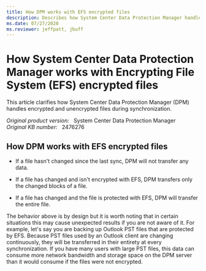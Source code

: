 ```yaml
---
title: How DPM works with EFS encrypted files
description: Describes how System Center Data Protection Manager handles encrypted and unencrypted files during synchronization.
ms.date: 07/27/2020
ms.reviewer: jeffpatt, jbuff
---
```

# How System Center Data Protection Manager works with Encrypting File System (EFS) encrypted files

This article clarifies how System Center Data Protection Manager (DPM) handles encrypted and unencrypted files during synchronization.

_Original product version:_ &nbsp; System Center Data Protection Manager  
_Original KB number:_ &nbsp; 2476276

## How DPM works with EFS encrypted files

- If a file hasn't changed since the last sync, DPM will not transfer any data.

- If a file has changed and isn't encrypted with EFS, DPM transfers only the changed blocks of a file.

- If a file has changed and the file is protected with EFS, DPM will transfer the entire file.

The behavior above is by design but it is worth noting that in certain situations this may cause unexpected results if you are not aware of it. For example, let's say you are backing up Outlook PST files that are protected by EFS. Because PST files used by an Outlook client are changing continuously, they will be transferred in their entirety at every synchronization. If you have many users with large PST files, this data can consume more network bandwidth and storage space on the DPM server than it would consume if the files were not encrypted.

